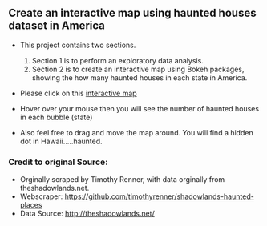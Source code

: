 ## Create an interactive map using haunted houses dataset in America
- This project contains two sections. 
  1. Section 1 is to perform an exploratory data analysis. 
  2. Section 2 is to create an interactive map using Bokeh packages, showing the how many haunted houses in each state in America.

- Please click on this [interactive map](https://curlycuckoo.github.io/Bokeh-Map-Haunted-Houses-America/haunted_houses.html)
- Hover over your mouse then you will see the number of haunted houses in each bubble (state)
- Also feel free to drag and move the map around. You will find a hidden dot in Hawaii.....haunted.

### Credit to original Source:
- Orginally scraped by Timothy Renner, with data orginally from theshadowlands.net.
- Webscraper: https://github.com/timothyrenner/shadowlands-haunted-places
- Data Source: http://theshadowlands.net/



